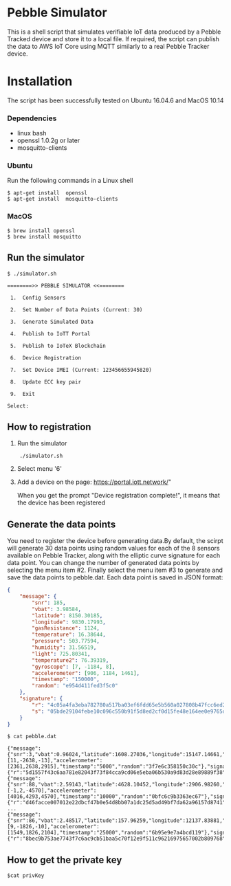 # Pebble Simulator
This is a shell script that simulates verifiable IoT data produced by a Pebble Tracked device and store it to a local file. If required, the script can publish the data to AWS IoT Core using MQTT similarly to a real Pebble Tracker device. 

# Installation
The script has been successfully tested on Ubuntu 16.04.6 and MacOS 10.14

### Dependencies
- linux bash
- openssl 1.0.2g or later
- mosquitto-clients

### Ubuntu
Run the following commands in a Linux shell 
```
$ apt-get install  openssl
$ apt-get install  mosquitto-clients
```

### MacOS
```
$ brew install openssl
$ brew install mosquitto
```
## Run the simulator
```
$ ./simulator.sh

========>> PEBBLE SIMULATOR <<========

 1.  Config Sensors

 2.  Set Number of Data Points (Current: 30)

 3.  Generate Simulated Data

 4.  Publish to IoTT Portal

 5.  Publish to IoTeX Blockchain

 6.  Device Registration

 7.  Set Device IMEI (Current: 123456655945820)

 8.  Update ECC key pair

 9.  Exit

Select:
```
## How to registration
1. Run the simulator
```
    ./simulator.sh
```

2. Select menu '6' 

3. Add a device on the page:  https://portal.iott.network/"
    
    When you get the prompt "Device registration complete!", it means that the device has been registered

## Generate the data points
You need to register the device before generating data.By default, the scirpt will generate 30 data points using random values for each of the 8 sensors available on Pebble Tracker, along with the elliptic curve signature for each data point. You can change the number of generated data points by selecting the menu item #2. Finally select the menu item #3 to generate and save the data points to pebble.dat. Each data point is saved in JSON format:
```json
{
    "message": {
        "snr": 185,
        "vbat": 3.98584,
        "latitude": 8150.30185,
        "longitude": 9830.17993,
        "gasResistance": 1124,
        "temperature": 16.38644,
        "pressure": 503.77594,
        "humidity": 31.56519,
        "light": 725.80341,
        "temperature2": 76.39319,
        "gyroscope": [7, -1184, 8],
        "accelerometer": [906, 1184, 1461],
        "timestamp": "150000",
        "random": "e954d411fed3f5c0"
    },
    "signature": {
        "r": "4c05a4fa3eba782780a517ba03ef6fdd65e5b560a027808b47fcc6ed2b864169",
        "s": "05bde29104febe10c096c550b91f5d8ed2cf0d15fe48e164ee0e9765dda76f34"
    }
}
```

```
$ cat pebble.dat

{"message":{"snr":3,"vbat":0.96024,"latitude":1608.27036,"longitude":15147.14661,"gasResistance":3451,"temperature":39.17099,"pressure":1084.90033,"humidity":60.16272,"light":1306.92780,"temperature2":19.17529,"gyroscope":[11,-2638,-13],"accelerometer":[2361,2638,2915],"timestamp":"5000","random":"3f7e6c358150c30c"},"signature":{"r":"5d1557f43c6aa781e82043f73f84cca9cd06e5eba06b530a9d83d28e89889f38","s":"1a79e43825a1f5e48706d8e4eb359c283c8f31fa4f9b37f2200494f8a137a2e4"}}
{"message":{"snr":88,"vbat":2.59143,"latitude":4628.10452,"longitude":2906.98260,"gasResistance":6099,"temperature":65.62442,"pressure":1746.80295,"humidity":93.23846,"light":1968.83044,"temperature2":45.63116,"gyroscope":[-1,2,-4570],"accelerometer":[4016,4293,4570],"timestamp":"10000","random":"0bfc6c9b3363ec67"},"signature":{"r":"d46facce007012e22dbcf47b0e54d8bb07a1dc25d5ad49bf7da62a96157d8741","s":"08b65972c616ee6c0cf6f5d501cab49995f4d32b70a908c1d7cac5254ffa63fc"}}
...
{"message":{"snr":86,"vbat":2.48517,"latitude":157.96259,"longitude":12137.83881,"gasResistance":2153,"temperature":26.61856,"pressure":760.86353,"humidity":44.36566,"light":982.82999,"temperature2":6.62286,"gyroscope":[9,-1826,-10],"accelerometer":[1549,1826,2104],"timestamp":"25000","random":"6b95e9e7a4bcd119"},"signature":{"r":"8bec9b753ae7743f7c6ac9cb51baa5c70f12e9f511c96216975657002b809768","s":"4dccd4be89388ba70ef3b498a8c56e1acfad859f73526591b8988a8536d8d70e"}}
```
## How to get the private key
```
$cat privKey

```

